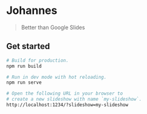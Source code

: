 # Johannes

> Better than Google Slides

## Get started

```bash
# Build for production.
npm run build

# Run in dev mode with hot reloading.
npm run serve

# Open the following URL in your browser to
# create a new slideshow with name `my-slideshow`.
http://localhost:1234/?slideshow=my-slideshow
```
